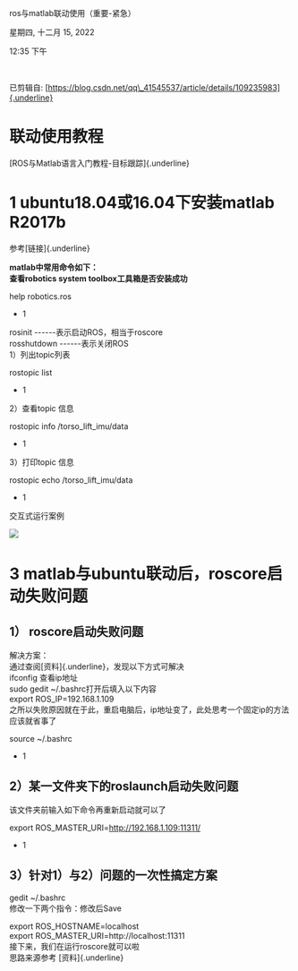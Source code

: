 ros与matlab联动使用（重要-紧急）

星期四, 十二月 15, 2022

12:35 下午

 

已剪辑自: [https://blog.csdn.net/qq\_41545537/article/details/109235983]{.underline}

联动使用教程
============

[ROS与Matlab语言入门教程-目标跟踪]{.underline}

1 ubuntu18.04或16.04下安装matlab R2017b
=======================================

参考[链接]{.underline}

**matlab中常用命令如下：**\
**查看robotics system toolbox工具箱是否安装成功**

help robotics.ros

-   1

rosinit ------表示启动ROS，相当于roscore\
rosshutdown ------表示关闭ROS\
1）列出topic列表

rostopic list

-   1

2）查看topic 信息

rostopic info /torso\_lift\_imu/data

-   1

3）打印topic 信息

rostopic echo /torso\_lift\_imu/data

-   1

交互式运行案例

![](..\..\..\assets\023_ros与matlab联动使用（重要-紧急）_000.png)

3 matlab与ubuntu联动后，roscore启动失败问题
===========================================

1） roscore启动失败问题
-----------------------

解决方案：\
通过查阅[资料]{.underline}，发现以下方式可解决\
ifconfig 查看ip地址\
sudo gedit \~/.bashrc打开后填入以下内容\
export ROS\_IP=192.168.1.109\
之所以失败原因就在于此，重启电脑后，ip地址变了，此处思考一个固定ip的方法应该就省事了

source \~/.bashrc

-   1

2）某一文件夹下的roslaunch启动失败问题
--------------------------------------

该文件夹前输入如下命令再重新启动就可以了

export ROS\_MASTER\_URI=http://192.168.1.109:11311/

-   1

3）针对1）与2）问题的一次性搞定方案
-----------------------------------

gedit \~/.bashrc\
修改一下两个指令：修改后Save

export ROS\_HOSTNAME=localhost\
export ROS\_MASTER\_URI=http://localhost:11311\
接下来，我们在运行roscore就可以啦\
思路来源参考 [资料]{.underline}
